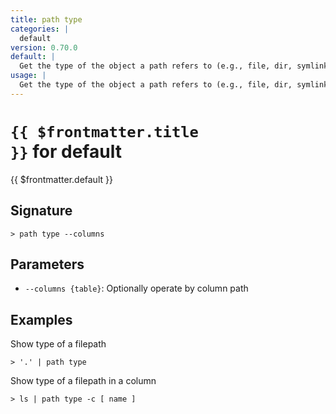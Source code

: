 ```yaml
---
title: path type
categories: |
  default
version: 0.70.0
default: |
  Get the type of the object a path refers to (e.g., file, dir, symlink)
usage: |
  Get the type of the object a path refers to (e.g., file, dir, symlink)
---
```


# <code>{{ $frontmatter.title }}</code> for default

<div class='command-title'>{{ $frontmatter.default }}</div>

## Signature

```> path type --columns```

## Parameters

 -  `--columns {table}`: Optionally operate by column path

## Examples

Show type of a filepath
```shell
> '.' | path type
```

Show type of a filepath in a column
```shell
> ls | path type -c [ name ]
```

